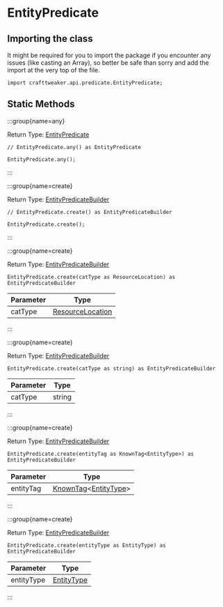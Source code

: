 # EntityPredicate

## Importing the class

It might be required for you to import the package if you encounter any issues (like casting an Array), so better be safe than sorry and add the import at the very top of the file.
```zenscript
import crafttweaker.api.predicate.EntityPredicate;
```


## Static Methods

:::group{name=any}

Return Type: [EntityPredicate](/vanilla/api/predicate/EntityPredicate)

```zenscript
// EntityPredicate.any() as EntityPredicate

EntityPredicate.any();
```

:::

:::group{name=create}

Return Type: [EntityPredicateBuilder](/vanilla/api/predicate/builder/EntityPredicateBuilder)

```zenscript
// EntityPredicate.create() as EntityPredicateBuilder

EntityPredicate.create();
```

:::

:::group{name=create}

Return Type: [EntityPredicateBuilder](/vanilla/api/predicate/builder/EntityPredicateBuilder)

```zenscript
EntityPredicate.create(catType as ResourceLocation) as EntityPredicateBuilder
```

| Parameter |                            Type                            |
|-----------|------------------------------------------------------------|
| catType   | [ResourceLocation](/vanilla/api/resource/ResourceLocation) |


:::

:::group{name=create}

Return Type: [EntityPredicateBuilder](/vanilla/api/predicate/builder/EntityPredicateBuilder)

```zenscript
EntityPredicate.create(catType as string) as EntityPredicateBuilder
```

| Parameter |  Type  |
|-----------|--------|
| catType   | string |


:::

:::group{name=create}

Return Type: [EntityPredicateBuilder](/vanilla/api/predicate/builder/EntityPredicateBuilder)

```zenscript
EntityPredicate.create(entityTag as KnownTag<EntityType>) as EntityPredicateBuilder
```

| Parameter |                                              Type                                              |
|-----------|------------------------------------------------------------------------------------------------|
| entityTag | [KnownTag](/vanilla/api/tag/type/KnownTag)&lt;[EntityType](/vanilla/api/entity/EntityType)&gt; |


:::

:::group{name=create}

Return Type: [EntityPredicateBuilder](/vanilla/api/predicate/builder/EntityPredicateBuilder)

```zenscript
EntityPredicate.create(entityType as EntityType) as EntityPredicateBuilder
```

| Parameter  |                     Type                     |
|------------|----------------------------------------------|
| entityType | [EntityType](/vanilla/api/entity/EntityType) |


:::


